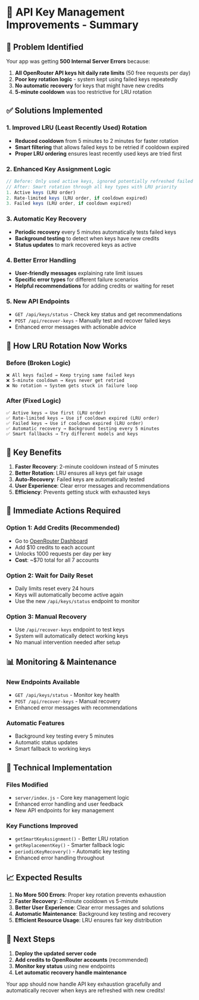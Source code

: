 # 🔑 API Key Management Improvements - Summary

## 🚨 **Problem Identified**

Your app was getting **500 Internal Server Errors** because:

1. **All OpenRouter API keys hit daily rate limits** (50 free requests per day)
2. **Poor key rotation logic** - system kept using failed keys repeatedly
3. **No automatic recovery** for keys that might have new credits
4. **5-minute cooldown** was too restrictive for LRU rotation

## ✅ **Solutions Implemented**

### **1. Improved LRU (Least Recently Used) Rotation**
- **Reduced cooldown** from 5 minutes to 2 minutes for faster rotation
- **Smart filtering** that allows failed keys to be retried if cooldown expired
- **Proper LRU ordering** ensures least recently used keys are tried first

### **2. Enhanced Key Assignment Logic**
```javascript
// Before: Only used active keys, ignored potentially refreshed failed keys
// After: Smart rotation through all key types with LRU priority
1. Active keys (LRU order)
2. Rate-limited keys (LRU order, if cooldown expired)
3. Failed keys (LRU order, if cooldown expired)
```

### **3. Automatic Key Recovery**
- **Periodic recovery** every 5 minutes automatically tests failed keys
- **Background testing** to detect when keys have new credits
- **Status updates** to mark recovered keys as active

### **4. Better Error Handling**
- **User-friendly messages** explaining rate limit issues
- **Specific error types** for different failure scenarios
- **Helpful recommendations** for adding credits or waiting for reset

### **5. New API Endpoints**
- `GET /api/keys/status` - Check key status and get recommendations
- `POST /api/recover-keys` - Manually test and recover failed keys
- Enhanced error messages with actionable advice

## 🔄 **How LRU Rotation Now Works**

### **Before (Broken Logic)**
```
❌ All keys failed → Keep trying same failed keys
❌ 5-minute cooldown → Keys never get retried
❌ No rotation → System gets stuck in failure loop
```

### **After (Fixed Logic)**
```
✅ Active keys → Use first (LRU order)
✅ Rate-limited keys → Use if cooldown expired (LRU order)
✅ Failed keys → Use if cooldown expired (LRU order)
✅ Automatic recovery → Background testing every 5 minutes
✅ Smart fallbacks → Try different models and keys
```

## 🎯 **Key Benefits**

1. **Faster Recovery**: 2-minute cooldown instead of 5 minutes
2. **Better Rotation**: LRU ensures all keys get fair usage
3. **Auto-Recovery**: Failed keys are automatically tested
4. **User Experience**: Clear error messages and recommendations
5. **Efficiency**: Prevents getting stuck with exhausted keys

## 🚀 **Immediate Actions Required**

### **Option 1: Add Credits (Recommended)**
- Go to [OpenRouter Dashboard](https://openrouter.ai/account)
- Add $10 credits to each account
- Unlocks 1000 requests per day per key
- **Cost**: ~$70 total for all 7 accounts

### **Option 2: Wait for Daily Reset**
- Daily limits reset every 24 hours
- Keys will automatically become active again
- Use the new `/api/keys/status` endpoint to monitor

### **Option 3: Manual Recovery**
- Use `/api/recover-keys` endpoint to test keys
- System will automatically detect working keys
- No manual intervention needed after setup

## 📊 **Monitoring & Maintenance**

### **New Endpoints Available**
- `GET /api/keys/status` - Monitor key health
- `POST /api/recover-keys` - Manual recovery
- Enhanced error messages with recommendations

### **Automatic Features**
- Background key testing every 5 minutes
- Automatic status updates
- Smart fallback to working keys

## 🔧 **Technical Implementation**

### **Files Modified**
- `server/index.js` - Core key management logic
- Enhanced error handling and user feedback
- New API endpoints for key management

### **Key Functions Improved**
- `getSmartKeyAssignment()` - Better LRU rotation
- `getReplacementKey()` - Smarter fallback logic
- `periodicKeyRecovery()` - Automatic key testing
- Enhanced error handling throughout

## 📈 **Expected Results**

1. **No More 500 Errors**: Proper key rotation prevents exhaustion
2. **Faster Recovery**: 2-minute cooldown vs 5-minute
3. **Better User Experience**: Clear error messages and solutions
4. **Automatic Maintenance**: Background key testing and recovery
5. **Efficient Resource Usage**: LRU ensures fair key distribution

## 🎉 **Next Steps**

1. **Deploy the updated server code**
2. **Add credits to OpenRouter accounts** (recommended)
3. **Monitor key status** using new endpoints
4. **Let automatic recovery handle maintenance**

Your app should now handle API key exhaustion gracefully and automatically recover when keys are refreshed with new credits!
